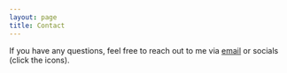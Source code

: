 ```yaml
---
layout: page
title: Contact
---
```


If you have any questions, feel free to reach out to me via [email](mailto:alexpakalniskis3@gmail.com) or socials (click the icons).

